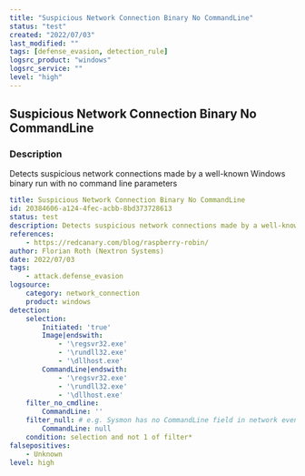 ```yaml
---
title: "Suspicious Network Connection Binary No CommandLine"
status: "test"
created: "2022/07/03"
last_modified: ""
tags: [defense_evasion, detection_rule]
logsrc_product: "windows"
logsrc_service: ""
level: "high"
---
```


## Suspicious Network Connection Binary No CommandLine

### Description

Detects suspicious network connections made by a well-known Windows binary run with no command line parameters

```yml
title: Suspicious Network Connection Binary No CommandLine
id: 20384606-a124-4fec-acbb-8bd373728613
status: test
description: Detects suspicious network connections made by a well-known Windows binary run with no command line parameters
references:
    - https://redcanary.com/blog/raspberry-robin/
author: Florian Roth (Nextron Systems)
date: 2022/07/03
tags:
    - attack.defense_evasion
logsource:
    category: network_connection
    product: windows
detection:
    selection:
        Initiated: 'true'
        Image|endswith:
            - '\regsvr32.exe'
            - '\rundll32.exe'
            - '\dllhost.exe'
        CommandLine|endswith:
            - '\regsvr32.exe'
            - '\rundll32.exe'
            - '\dllhost.exe'
    filter_no_cmdline:
        CommandLine: ''
    filter_null: # e.g. Sysmon has no CommandLine field in network events with ID 3
        CommandLine: null
    condition: selection and not 1 of filter*
falsepositives:
    - Unknown
level: high

```
